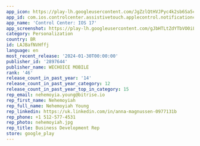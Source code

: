```yaml
---
app_icon: https://play-lh.googleusercontent.com/JgZzlQtHVJPyc4k2sb6Sa5ch82IykvXCzv0Pp8bU4ANcNvUn2M1ldBmKUEZpliTGXg
app_id: com.ios.controlcenter.assistivetouch.applecontrol.notificationcenter
app_name: 'Control Center: IOS 17'
app_screenshot: https://play-lh.googleusercontent.com/gJbHTLtZdYTbVO0iLlyTvRoREoNI1Fcp8CfgKNNpCaIJjB4NjoZNI_QlpyOtXeU7ffo
category: Personalization
country: BR
id: LAJBafNVHffj
language: en
most_recent_release: '2024-01-30T00:00:00'
publisher_id: '2897644'
publisher_name: WECHOICE MOBILE
rank: '46'
release_count_in_past_year: '14'
release_count_in_past_year_category: 12
release_count_in_past_year_top_in_category: 15
rep_email: nehemoyia.young@bitrise.io
rep_first_name: Nehemoyiah
rep_full_name: Nehemoyiah Young
rep_linkedin: https://uk.linkedin.com/in/anna-magnussen-0977131b
rep_phone: +1 512-577-4531
rep_photo: nehemoyiah.jpg
rep_title: Business Development Rep
store: google_play
---
```

